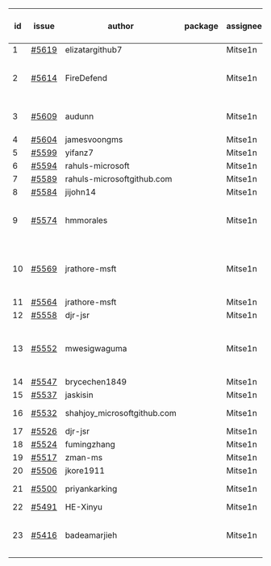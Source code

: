 | id | issue | author | package | assignee | bot advice | created date of issue | target release date | date from target |
| ------ | ------ | ------ | ------ | ------ | ------ | ------ | ------ | :-----: |
| 1 | [#5619](https://github.com/Azure/sdk-release-request/issues/5619) | elizatargithub7 |  | Mitse1n | new issue. | 10-16 | 11-22 |  |
| 2 | [#5614](https://github.com/Azure/sdk-release-request/issues/5614) | FireDefend |  | Mitse1n | new issue. new comment. FirstBeta. | 10-15 | 10-25 |  |
| 3 | [#5609](https://github.com/Azure/sdk-release-request/issues/5609) | audunn |  | Mitse1n | new issue. new comment. | 10-14 | 11-22 |  |
| 4 | [#5604](https://github.com/Azure/sdk-release-request/issues/5604) | jamesvoongms |  | Mitse1n | new issue. | 10-11 | 10-25 |  |
| 5 | [#5599](https://github.com/Azure/sdk-release-request/issues/5599) | yifanz7 |  | Mitse1n | new issue. | 10-11 | 10-24 |  |
| 6 | [#5594](https://github.com/Azure/sdk-release-request/issues/5594) | rahuls-microsoft |  | Mitse1n | new issue. | 10-10 | 10-25 |  |
| 7 | [#5589](https://github.com/Azure/sdk-release-request/issues/5589) | rahuls-microsoftgithub.com |  | Mitse1n | new issue. | 10-10 | 10-25 |  |
| 8 | [#5584](https://github.com/Azure/sdk-release-request/issues/5584) | jijohn14 |  | Mitse1n | new issue. | 10-10 | 10-25 |  |
| 9 | [#5574](https://github.com/Azure/sdk-release-request/issues/5574) | hmmorales |  | Mitse1n | new issue. new comment. FirstBeta. | 10-07 | 10-25 |  |
| 10 | [#5569](https://github.com/Azure/sdk-release-request/issues/5569) | jrathore-msft |  | Mitse1n | new comment. Attention to inconsistent tag. | 10-04 | 10-25 |  |
| 11 | [#5564](https://github.com/Azure/sdk-release-request/issues/5564) | jrathore-msft |  | Mitse1n |  | 10-04 | 10-25 |  |
| 12 | [#5558](https://github.com/Azure/sdk-release-request/issues/5558) | djr-jsr |  | Mitse1n |  | 10-02 | 10-25 |  |
| 13 | [#5552](https://github.com/Azure/sdk-release-request/issues/5552) | mwesigwaguma |  | Mitse1n | new comment. Attention to inconsistent tag. | 10-01 | 10-25 |  |
| 14 | [#5547](https://github.com/Azure/sdk-release-request/issues/5547) | brycechen1849 |  | Mitse1n |  | 09-29 | 10-11 |  |
| 15 | [#5537](https://github.com/Azure/sdk-release-request/issues/5537) | jaskisin |  | Mitse1n | FirstGA. | 09-27 | 10-24 |  |
| 16 | [#5532](https://github.com/Azure/sdk-release-request/issues/5532) | shahjoy_microsoftgithub.com |  | Mitse1n | new comment. | 09-25 | 10-25 |  |
| 17 | [#5526](https://github.com/Azure/sdk-release-request/issues/5526) | djr-jsr |  | Mitse1n |  | 09-25 | 10-25 |  |
| 18 | [#5524](https://github.com/Azure/sdk-release-request/issues/5524) | fumingzhang |  | Mitse1n |  | 09-24 | 10-24 |  |
| 19 | [#5517](https://github.com/Azure/sdk-release-request/issues/5517) | zman-ms |  | Mitse1n |  | 09-24 | 10-25 |  |
| 20 | [#5506](https://github.com/Azure/sdk-release-request/issues/5506) | jkore1911 |  | Mitse1n | FirstGA. | 09-16 | 10-24 |  |
| 21 | [#5500](https://github.com/Azure/sdk-release-request/issues/5500) | priyankarking |  | Mitse1n | new comment. | 09-13 | 10-25 |  |
| 22 | [#5491](https://github.com/Azure/sdk-release-request/issues/5491) | HE-Xinyu |  | Mitse1n | FirstBeta. | 09-13 | 10-24 |  |
| 23 | [#5416](https://github.com/Azure/sdk-release-request/issues/5416) | badeamarjieh |  | Mitse1n | new comment. FirstGA. FirstBeta. | 08-12 | 10-25 |  |

